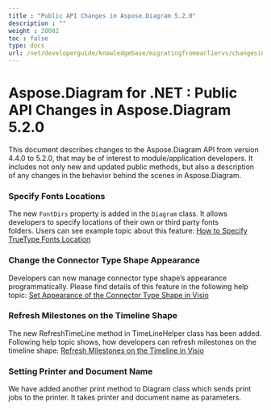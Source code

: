 ```yaml
---
title : "Public API Changes in Aspose.Diagram 5.2.0" 
description : "" 
weight : 20082 
toc : false
type: docs
url: /net/developerguide/knowledgebase/migratingfromearliervs/changesin5xx/public+api+changes+in+aspose.diagram+5.2.0/
---
```


# Aspose.Diagram for .NET : Public API Changes in Aspose.Diagram 5.2.0


This document describes changes to the Aspose.Diagram API from version 4.4.0 to 5.2.0, that may be of interest to module/application developers. It includes not only new and updated public methods, but also a description of any changes in the behavior behind the scenes in Aspose.Diagram. 

### Specify Fonts Locations

The new `FontDirs` property is added in the `Diagram` class. It allows developers to specify locations of their own or third party fonts folders. Users can see example topic about this feature: [How to Specify TrueType Fonts Location](/pages/createpage.action?spaceKey=diagramnet&title=How+to+Specify+TrueType+Fonts+Location&linkCreation=true&fromPageId=18350107)

### Change the Connector Type Shape Appearance

Developers can now manage connector type shape’s appearance programmatically. Please find details of this feature in the following help topic: [Set Appearance of the Connector Type Shape in Visio](/pages/createpage.action?spaceKey=diagramnet&title=Set+Appearance+of+the+Connector+Type+Shape+in+Visio&linkCreation=true&fromPageId=18350107)

### Refresh Milestones on the Timeline Shape

The new RefreshTimeLine method in TimeLineHelper class has been added. Following help topic shows, how developers can refresh milestones on the timeline shape: [Refresh Milestones on the Timeline in Visio](/pages/createpage.action?spaceKey=diagramnet&title=Refresh+Milestones+on+the+Timeline+in+Visio&linkCreation=true&fromPageId=18350107)

### Setting Printer and Document Name

We have added another print method to Diagram class which sends print jobs to the printer. It takes printer and document name as parameters.

